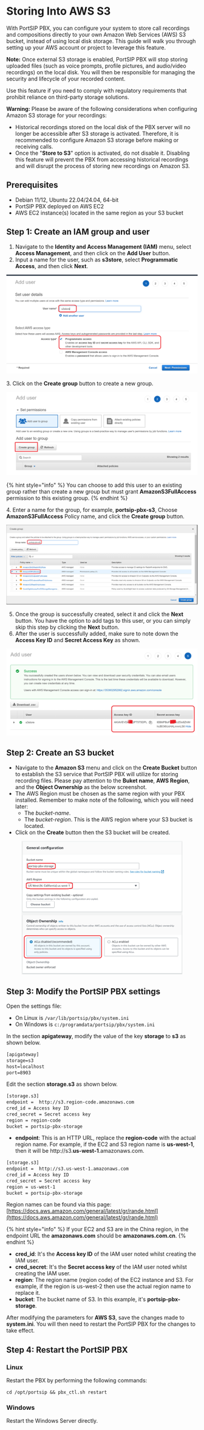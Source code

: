 # Storing Into AWS S3

With PortSIP PBX, you can configure your system to store call recordings and compositions directly to your own Amazon Web Services (AWS) S3 bucket, instead of using local disk storage. This guide will walk you through setting up your AWS account or project to leverage this feature.

**Note:** Once external S3 storage is enabled, PortSIP PBX will stop storing uploaded files (such as voice prompts, profile pictures, and audio/video recordings) on the local disk. You will then be responsible for managing the security and lifecycle of your recorded content.

Use this feature if you need to comply with regulatory requirements that prohibit reliance on third-party storage solutions.

**Warning:** Please be aware of the following considerations when configuring Amazon S3 storage for your recordings:

* Historical recordings stored on the local disk of the PBX server will no longer be accessible after S3 storage is activated. Therefore, it is recommended to configure Amazon S3 storage before making or receiving calls.
* Once the "**Store to S3**" option is activated, do not disable it. Disabling this feature will prevent the PBX from accessing historical recordings and will disrupt the process of storing new recordings on Amazon S3.

## Prerequisites

* Debian 11/12, Ubuntu 22.04/24.04, 64-bit
* PortSIP PBX deployed on AWS EC2
* AWS EC2 instance(s) located in the same region as your S3 bucket

## Step 1: Create an IAM group and user <a href="#create-an-iam-group-and-user" id="create-an-iam-group-and-user"></a>

1. Navigate to the **Identity and Access Management (IAM)** menu, select **Access Management**, and then click on the **Add User** button.&#x20;
2. Input a name for the user, such as **s3store**, select **Programmatic Access**, and then click **Next**.

![](../../.gitbook/assets/iam_s3.png)

3\. Click on the **Create group** button to create a new group.

![](../../.gitbook/assets/iam_s3_group.png)

{% hint style="info" %}
You can choose to add this user to an existing group rather than create a new group but must grant **AmazonS3FullAccess** permission to this existing group.
{% endhint %}

4\. Enter a name for the group, for example, **portsip-pbx-s3**, Choose **AmazonS3FullAccess** Policy name, and click the **Create group** button.

![](../../.gitbook/assets/iam_s3_2.png)

5. Once the group is successfully created, select it and click the **Next** button. You have the option to add tags to this user, or you can simply skip this step by clicking the **Next** button.
6. After the user is successfully added, make sure to note down the **Access Key ID** and **Secret Access Key** as shown.

![](../../.gitbook/assets/iam_s3_1.png)

## Step 2: Create an S3 bucket <a href="#create-s3-bucket" id="create-s3-bucket"></a>

* Navigate to the **Amazon S3** menu and click on the **Create Bucket** button to establish the S3 service that PortSIP PBX will utilize for storing recording files. Please pay attention to the **Buket name**, **AWS Region**, and the **Object Ownership** as the below screenshot.&#x20;
* The AWS Region must be chosen as the same region with your PBX installed. Remember to make note of the following, which you will need later:
  * The _bucket-name_.&#x20;
  * The _bucket-region_. This is the AWS region where your S3 bucket is located.
* Click on the **Create** button then the S3 bucket will be created.

<figure><img src="../../.gitbook/assets/aws3-1.png" alt=""><figcaption></figcaption></figure>

## Step 3: Modify the PortSIP PBX settings <a href="#change-the-portsip-pbx-settings" id="change-the-portsip-pbx-settings"></a>

Open the settings file:

* On Linux is  `/var/lib/portsip/pbx/system.ini`
* On Windows is  `c:/programdata/portsip/pbx/system.ini`

In the section **apigateway**, modify the value of the key **storage** to **s3** as shown below.

```
[apigateway]
storage=s3
host=localhost
port=8903
```

Edit the section **storage.s3** as shown below.

```
[storage.s3]
endpoint =  http://s3.region-code.amazonaws.com
cred_id = Access key ID
cred_secret = Secret access key
region = region-code
bucket = portsip-pbx-storage
```

* **endpoint**: This is an HTTP URL, replace the **region-code** with the actual region name. For example, if the EC2 and S3 region name is **us-west-1**, then it will be http://s3.**us-west-1**.amazonaws.com.

```
[storage.s3]
endpoint =  http://s3.us-west-1.amazonaws.com
cred_id = Access key ID
cred_secret = Secret access key
region = us-west-1
bucket = portsip-pbx-storage
```

Region names can be found via this page: [https://docs.aws.amazon.com/general/latest/gr/rande.html](https://docs.aws.amazon.com/general/latest/gr/rande.html)

{% hint style="info" %}
If your EC2 and S3 are in the China region, in the endpoint URL the **amazonaws.com** should be **amazonaws.com.cn**.
{% endhint %}

* **cred\_id**: It's the **Access key ID** of the IAM user noted whilst creating the IAM user.
* **cred\_secret**: It's the **Secret access key** of the IAM user noted whilst creating the IAM user.
* **region**: The region name (region code) of the EC2 instance and S3. For example, if the region is us-west-2 then use the actual region name to replace it.
* **bucket**: The bucket name of S3. In this example, it's **portsip-pbx-storage**.

After modifying the parameters for **AWS S3**, save the changes made to **system.ini**. You will then need to restart the PortSIP PBX for the changes to take effect.

## Step 4: Restart the PortSIP PBX

### Linux

&#x20;Restart the PBX by performing the following commands:

```
cd /opt/portsip && pbx_ctl.sh restart
```

### Windows

Restart the Windows Server directly.

